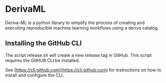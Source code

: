 # DerivaML
Deriva-ML is a python library to simplify the process of creating and executing reproducible machine learning workflows
using a deriva catalog.


## Installing the GitHub CLI

The script release.sh will create a new release tag in GitHub.  This script requires the 
GitHUB CLI be installed. 

See [https://cli.github.com](https://cli.github.com) for instructions on how to install and configure the CLI.
